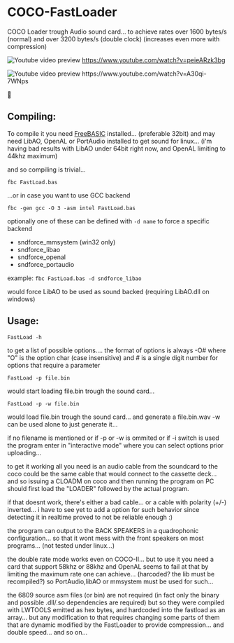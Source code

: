 # COCO-FastLoader
COCO Loader trough Audio sound card... to achieve rates over 1600 bytes/s (normal) and over 3200 bytes/s (double clock) (increases even more with compression)

![Youtube video preview](https://i.ytimg.com/vi/2GGTDwDIgDQ/hqdefault.jpg?sqp=-oaymwEWCKgBEF5IWvKriqkDCQgBFQAAiEIYAQ==&rs=AOn4CLD1Vk4BjYQR4BsdgfyIUEM3lq-q1w)
https://www.youtube.com/watch?v=peieARzk3bg

![Youtube video preview]([http://i3.ytimg.com/vi/A30qi-7WNps/hqdefault.jpg](https://i.ytimg.com/vi/A30qi-7WNps/hqdefault.jpg?sqp=-oaymwEcCNACELwBSFXyq4qpAw4IARUAAIhCGAFwAcABBg==&rs=AOn4CLB0ZMAD44IuhuNcSzWYE3kVZGTqzA))
https://www.youtube.com/watch?v=A30qi-7WNps



:checkered_flag:

## Compiling:

  To compile it you need [FreeBASIC](http://www.freebasic.net/) installed... (preferable 32bit)
  and may need LibAO, OpenAL or PortAudio installed to get sound for linux...
  (i'm having bad results with LibAO under 64bit right now, and OpenAL limiting to 44khz maximum)

  and so compiling is trivial...
  
  `fbc FastLoad.bas`
  
  ...or in case you want to use GCC backend
  
  `fbc -gen gcc -O 3 -asm intel FastLoad.bas`
  
  optionally one of these can be defined with `-d name` to force a specific backend
  
  * sndforce_mmsystem  (win32 only)
  * sndforce_libao
  * sndforce_openal
  * sndforce_portaudio
  
  example: `fbc FastLoad.bas -d sndforce_libao`
  
  would force LibAO to be used as sound backed (requiring LibAO.dll on windows)

## Usage:  
  
  `FastLoad -h`
  
  to get a list of possible options.... 
  the format of options is always -O#
  where "O" is the option char (case insensitive) 
  and # is a single digit number for options that require a parameter  
  
  `FastLoad -p file.bin`
  
  would start loading file.bin trough the sound card...
  
  `FastLoad -p -w file.bin`
  
  would load file.bin trough the sound card... and generate a file.bin.wav
  -w can be used alone to just generate it...
  
  if no filename is mentioned or if -p or -w is ommited or if -i switch is used
  the program enter in "interactive mode" where you can select options
  prior uploading... 
  
  to get it working all you need is an audio cable from the soundcard to the coco
  could be the same cable that would connect to the cassette deck...
  and so issuing a CLOADM on coco and then running the program on PC
  should first load the "LOADER" followed by the actual program.
  
  if that doesnt work, there's either a bad cable... or a cable with polarity (+/-)
  inverted... i have to see yet to add a option for such behavior since detecting it
  in realtime proved to not be reliable enough :)
  
  the program can output to the BACK SPEAKERS in a quadrophonic configuration...
  so that it wont mess with the front speakers on most programs...
  (not tested under linux...)
  
  the double rate mode works even on COCO-II... but to use it you need a card that support 58khz or 88khz
  and OpenAL seems to fail at that by limiting the maximum rate one can achieve... (harcoded? the lib must be recompiled?)
  so PortAudio,libAO or mmsystem must be used for such...
  
  the 6809 source asm files (or bin) are not required (in fact only the binary and possible .dll/.so dependencies are required)
  but so they were compiled with LWTOOLS emitted as hex bytes, and hardcoded into the fastload as an array...
  but any modification to that requires changing some parts of them that are dynamic modified by the FastLoader
  to provide compression... and double speed... and so on...
  
  
